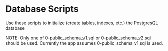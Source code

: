 # Database Scripts

Use these scripts to initialize (create tables, indexes, etc.) the PostgresQL database

NOTE: Only one of 0-public_schema_v1.sql or 0-public_schema_v2.sql should be used. Currently the app assumes 0-public_schema_v1.sql is used.
